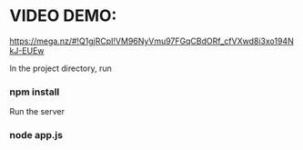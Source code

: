 # VIDEO DEMO:

https://mega.nz/#!Q1gjRCpI!VM96NyVmu97FGqCBdORf_cfVXwd8i3xo194NkJ-EUEw



In the project directory, run

### npm install

Run the server

### node app.js


